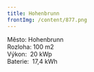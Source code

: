 ```yaml
---
title: Hohenbrunn
frontImg: /content/877.png
---
```

<!--StartFragment-->

Město: Hohenbrunn\
Rozloha: 100 m2\
Výkon:  20 kWp\
Baterie:  17,4 kWh

<!--EndFragment-->